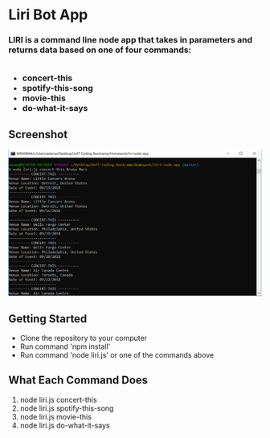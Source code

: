 <h1>Liri Bot App</h1>
<h3>LIRI is a command line node app that takes in parameters and returns data based on one of four commands:
<br />
<br />
<ul>
<li>concert-this</li>
<li>spotify-this-song</li>
<li>movie-this</li>
<li>do-what-it-says</li>
</ul>
</h3>

<h2>Screenshot</h2>
<img src="liri-screenshot.png" width="800" alt="Liri Bot screenshot" />

<h2>Getting Started</h2>
<ul>
<li>Clone the repository to your computer</li>
<li>Run command 'npm install'</li>
<li>Run command 'node liri.js' or one of the commands above</li>
</ul>

<h2>What Each Command Does</h2>
<ol>
<li>node liri.js concert-this</li>
<li>node liri.js spotify-this-song</li>
<li>node liri.js movie-this</li>
<li>node liri.js do-what-it-says</li>
</ol>